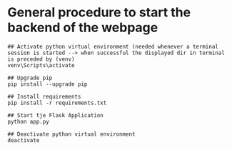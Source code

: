 # General procedure to start the backend of the webpage

    ## Activate python virtual environment (needed whenever a terminal session is started --> when successful the displayed dir in terminal is preceded by (venv)
    venv\Scripts\activate

    ## Upgrade pip
    pip install --upgrade pip

    ## Install requirements
    pip install -r requirements.txt

    ## Start tje Flask Application
    python app.py

    ## Deactivate python virtual environment
    deactivate